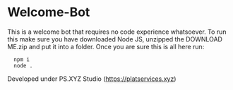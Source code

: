 # Welcome-Bot

This is a welcome bot that requires no code experience whatsoever.
To run this make sure you have downloaded Node JS, unzipped the DOWNLOAD ME.zip and put it into a folder.
Once you are sure this is all here run:
```
  npm i
  node .
```
Developed under PS.XYZ Studio (https://platservices.xyz)
